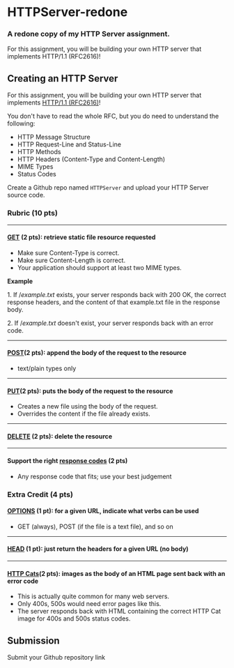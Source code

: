 # HTTPServer-redone

### A redone copy of my HTTP Server assignment.

For this assignment, you will be building your own HTTP server that implements HTTP/1.1 (RFC2616)!

Creating an HTTP Server
-----------------------

For this assignment, you will be building your own HTTP server that implements [HTTP/1.1 (RFC2616)](https://www.rfc-editor.org/rfc/rfc2616)!

You don't have to read the whole RFC, but you do need to understand the following:

-   HTTP Message Structure
-   HTTP Request-Line and Status-Line
-   HTTP Methods
-   HTTP Headers (Content-Type and Content-Length)
-   MIME Types
-   Status Codes

Create a Github repo named `HTTPServer` and upload your HTTP Server source code.

### Rubric (10 pts)

* * * * *

#### [GET](https://www.rfc-editor.org/rfc/rfc2616#page-53) (2 pts): retrieve static file resource requested

-   Make sure Content-Type is correct.
-   Make sure Content-Length is correct.
-   Your application should support at least two MIME types.

**Example**

1\. If /*example.txt* exists, your server responds back with 200 OK, the correct response headers, and the content of that example.txt file in the response body.

2\. If /*example.txt* doesn't exist, your server responds back with an error code.

* * * * *

#### [POST](https://www.rfc-editor.org/rfc/rfc2616#page-54 "Link")(2 pts): append the body of the request to the resource

-   text/plain types only

* * * * *

#### [PUT](https://www.rfc-editor.org/rfc/rfc2616#page-55 "Link")(2 pts): puts the body of the request to the resource

-   Creates a new file using the body of the request.
-   Overrides the content if the file already exists.

* * * * *

#### [DELETE](https://www.rfc-editor.org/rfc/rfc2616#page-56) (2 pts): delete the resource

* * * * *

#### Support the right [response codes](https://www.rfc-editor.org/rfc/rfc2616#section-10) (2 pts)

-   Any response code that fits; use your best judgement

### Extra Credit (4 pts)

#### [OPTIONS](https://www.rfc-editor.org/rfc/rfc2616#section-9.2) (1 pt): for a given URL, indicate what verbs can be used

-   GET (always), POST (if the file is a text file), and so on

* * * * *

#### [HEAD](https://www.rfc-editor.org/rfc/rfc2616#page-54) (1 pt): just return the headers for a given URL (no body)

* * * * *

#### [HTTP Cats](https://http.cat/)(2 pts): images as the body of an HTML page sent back with an error code

-   This is actually quite common for many web servers.
-   Only 400s, 500s would need error pages like this.
-   The server responds back with HTML containing the correct HTTP Cat image for 400s and 500s status codes.

Submission
----------

Submit your Github repository link
